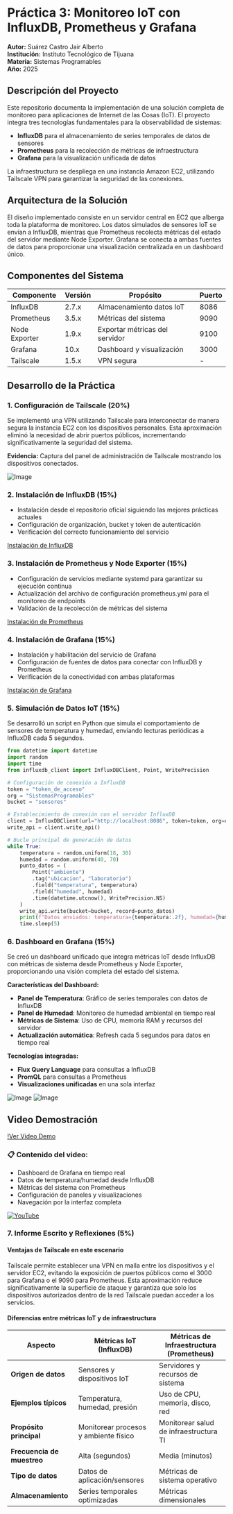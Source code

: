 # Práctica 3: Monitoreo IoT con InfluxDB, Prometheus y Grafana

**Autor:** Suárez Castro Jair Alberto  
**Institución:** Instituto Tecnológico de Tijuana  
**Materia:** Sistemas Programables  
**Año:** 2025

## Descripción del Proyecto

Este repositorio documenta la implementación de una solución completa de monitoreo para aplicaciones de Internet de las Cosas (IoT). El proyecto integra tres tecnologías fundamentales para la observabilidad de sistemas:

- **InfluxDB** para el almacenamiento de series temporales de datos de sensores
- **Prometheus** para la recolección de métricas de infraestructura
- **Grafana** para la visualización unificada de datos

La infraestructura se despliega en una instancia Amazon EC2, utilizando Tailscale VPN para garantizar la seguridad de las conexiones.

## Arquitectura de la Solución

El diseño implementado consiste en un servidor central en EC2 que alberga toda la plataforma de monitoreo. Los datos simulados de sensores IoT se envían a InfluxDB, mientras que Prometheus recolecta métricas del estado del servidor mediante Node Exporter. Grafana se conecta a ambas fuentes de datos para proporcionar una visualización centralizada en un dashboard único.

## Componentes del Sistema

| Componente | Versión | Propósito | Puerto |
|------------|---------|-----------|---------|
| InfluxDB | 2.7.x | Almacenamiento datos IoT | 8086 |
| Prometheus | 3.5.x | Métricas del sistema | 9090 |
| Node Exporter | 1.9.x | Exportar métricas del servidor | 9100 |
| Grafana | 10.x | Dashboard y visualización | 3000 |
| Tailscale | 1.5.x | VPN segura | - |

## Desarrollo de la Práctica

### 1. Configuración de Tailscale (20%)

Se implementó una VPN utilizando Tailscale para interconectar de manera segura la instancia EC2 con los dispositivos personales. Esta aproximación eliminó la necesidad de abrir puertos públicos, incrementando significativamente la seguridad del sistema.

**Evidencia:** Captura del panel de administración de Tailscale mostrando los dispositivos conectados.

![Image](https://github.com/user-attachments/assets/3553e49a-6bee-44bd-bf4c-e351c1198303)

### 2. Instalación de InfluxDB (15%)

- Instalación desde el repositorio oficial siguiendo las mejores prácticas actuales
- Configuración de organización, bucket y token de autenticación
- Verificación del correcto funcionamiento del servicio
  
[Instalación de InfluxDB](./influxDB/readme.md)

### 3. Instalación de Prometheus y Node Exporter (15%)

- Configuración de servicios mediante systemd para garantizar su ejecución continua
- Actualización del archivo de configuración prometheus.yml para el monitoreo de endpoints
- Validación de la recolección de métricas del sistema

[Instalación de Prometheus](./prometheus/readme.md)

### 4. Instalación de Grafana (15%)

- Instalación y habilitación del servicio de Grafana
- Configuración de fuentes de datos para conectar con InfluxDB y Prometheus
- Verificación de la conectividad con ambas plataformas

[Instalación de Grafana](./grafana/readme.md)

### 5. Simulación de Datos IoT (15%)

Se desarrolló un script en Python que simula el comportamiento de sensores de temperatura y humedad, enviando lecturas periódicas a InfluxDB cada 5 segundos.

```python
from datetime import datetime
import random
import time
from influxdb_client import InfluxDBClient, Point, WritePrecision

# Configuración de conexión a InfluxDB
token = "token_de_acceso"
org = "SistemasProgramables"
bucket = "sensores"

# Establecimiento de conexión con el servidor InfluxDB
client = InfluxDBClient(url="http://localhost:8086", token=token, org=org)
write_api = client.write_api()

# Bucle principal de generación de datos
while True:
    temperatura = random.uniform(18, 30)
    humedad = random.uniform(40, 70)
    punto_datos = (
        Point("ambiente")
        .tag("ubicacion", "laboratorio")
        .field("temperatura", temperatura)
        .field("humedad", humedad)
        .time(datetime.utcnow(), WritePrecision.NS)
    )
    write_api.write(bucket=bucket, record=punto_datos)
    print(f"Datos enviados: temperatura={temperatura:.2f}, humedad={humedad:.2f}")
    time.sleep(5)
```
### 6. Dashboard en Grafana (15%)

Se creó un dashboard unificado que integra métricas IoT desde InfluxDB con métricas de sistema desde Prometheus y Node Exporter, proporcionando una visión completa del estado del sistema.

**Características del Dashboard:**
- **Panel de Temperatura**: Gráfico de series temporales con datos de InfluxDB
- **Panel de Humedad**: Monitoreo de humedad ambiental en tiempo real
- **Métricas de Sistema**: Uso de CPU, memoria RAM y recursos del servidor
- **Actualización automática**: Refresh cada 5 segundos para datos en tiempo real

**Tecnologías integradas:**
- **Flux Query Language** para consultas a InfluxDB
- **PromQL** para consultas a Prometheus
- **Visualizaciones unificadas** en una sola interfaz

![Image](https://github.com/user-attachments/assets/bdaf2a60-045e-42e1-a9bf-73a12e5c1f59)
![Image](https://github.com/user-attachments/assets/6593ae0d-6f33-4202-b622-7234bd868427)

## Video Demostración

[!Ver Video Demo](https://www.youtube.com/watch?v=DWGQMuYsQzY)

### 📋 Contenido del video:
- Dashboard de Grafana en tiempo real
- Datos de temperatura/humedad desde InfluxDB
- Métricas del sistema con Prometheus
- Configuración de paneles y visualizaciones
- Navegación por la interfaz completa

[![YouTube](https://img.shields.io/badge/YouTube-FF0000?style=for-the-flat&logo=youtube&logoColor=white)]([https://youtu.be/TU_VIDEO_ID_AQUI](https://youtu.be/DWGQMuYsQzY))

### 7. Informe Escrito y Reflexiones (5%)

#### Ventajas de Tailscale en este escenario

Tailscale permite establecer una VPN en malla entre los dispositivos y el servidor EC2, evitando la exposición de puertos públicos como el 3000 para Grafana o el 9090 para Prometheus. Esta aproximación reduce significativamente la superficie de ataque y garantiza que solo los dispositivos autorizados dentro de la red Tailscale puedan acceder a los servicios.

#### Diferencias entre métricas IoT y de infraestructura

| Aspecto | Métricas IoT (InfluxDB) | Métricas de Infraestructura (Prometheus) |
|---------|-------------------------|------------------------------------------|
| **Origen de datos** | Sensores y dispositivos IoT | Servidores y recursos de sistema |
| **Ejemplos típicos** | Temperatura, humedad, presión | Uso de CPU, memoria, disco, red |
| **Propósito principal** | Monitorear procesos y ambiente físico | Monitorear salud de infraestructura TI |
| **Frecuencia de muestreo** | Alta (segundos) | Media (minutos) |
| **Tipo de datos** | Datos de aplicación/sensores | Métricas de sistema operativo |
| **Almacenamiento** | Series temporales optimizadas | Métricas dimensionales |


